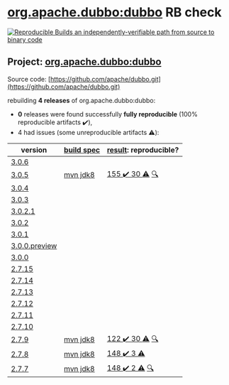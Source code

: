 [org.apache.dubbo:dubbo](https://search.maven.org/artifact/org.apache.dubbo/dubbo/) RB check
=======

[![Reproducible Builds](https://reproducible-builds.org/images/logos/rb.svg) an independently-verifiable path from source to binary code](https://reproducible-builds.org/)

## Project: [org.apache.dubbo:dubbo](https://search.maven.org/artifact/org.apache.dubbo/dubbo/)

Source code: [https://github.com/apache/dubbo.git](https://github.com/apache/dubbo.git)

rebuilding **4 releases** of org.apache.dubbo:dubbo:
- **0** releases were found successfully **fully reproducible** (100% reproducible artifacts :heavy_check_mark:),
- 4 had issues (some unreproducible artifacts :warning:):

| version | [build spec](BUILDSPEC.md) | [result](https://reproducible-builds.org/docs/jvm/): reproducible? |
| -- | --------- | ------ |
| [3.0.6](https://search.maven.org/artifact/org.apache.drill/drill-root/3.0.6/pom) | | |
| [3.0.5](https://search.maven.org/artifact/org.apache.dubbo/dubbo/3.0.5/pom) | [mvn jdk8](dubbo-3.0.5.buildspec) | [155 :heavy_check_mark:  30 :warning:](dubbo-parent-3.0.5.buildcompare) [:mag:](dubbo-parent-3.0.5.diffoscope) |
| [3.0.4](https://search.maven.org/artifact/org.apache.dubbo/dubbo/3.0.4/pom) | | |
| [3.0.3](https://search.maven.org/artifact/org.apache.dubbo/dubbo/3.0.3/pom) | | |
| [3.0.2.1](https://search.maven.org/artifact/org.apache.dubbo/dubbo/3.0.2.1/pom) | | |
| [3.0.2](https://search.maven.org/artifact/org.apache.dubbo/dubbo/3.0.2/pom) | | |
| [3.0.1](https://search.maven.org/artifact/org.apache.dubbo/dubbo/3.0.1/pom) | | |
| [3.0.0.preview](https://search.maven.org/artifact/org.apache.dubbo/dubbo/3.0.0.preview/pom) | | |
| [3.0.0](https://search.maven.org/artifact/org.apache.dubbo/dubbo/3.0.0/pom) | | |
| [2.7.15](https://search.maven.org/artifact/org.apache.dubbo/dubbo/2.7.15/pom) | | |
| [2.7.14](https://search.maven.org/artifact/org.apache.dubbo/dubbo/2.7.14/pom) | | |
| [2.7.13](https://search.maven.org/artifact/org.apache.dubbo/dubbo/2.7.13/pom) | | |
| [2.7.12](https://search.maven.org/artifact/org.apache.dubbo/dubbo/2.7.12/pom) | | |
| [2.7.11](https://search.maven.org/artifact/org.apache.dubbo/dubbo/2.7.11/pom) | | |
| [2.7.10](https://search.maven.org/artifact/org.apache.dubbo/dubbo/2.7.10/pom) | | |
| [2.7.9](https://search.maven.org/artifact/org.apache.dubbo/dubbo/2.7.9/pom) | [mvn jdk8](dubbo-2.7.9.buildspec) | [122 :heavy_check_mark:  30 :warning:](dubbo-parent-2.7.9.buildcompare) [:mag:](https://github.com/jvm-repo-rebuild/reproducible-central/blob/master/content/org/apache/dubbo/dubbo-parent-2.7.9.diffoscope) |
| [2.7.8](https://search.maven.org/artifact/org.apache.dubbo/dubbo/2.7.8/pom) | [mvn jdk8](dubbo-2.7.8.buildspec) | [148 :heavy_check_mark:  3 :warning:](dubbo-metadata-processor-2.7.8.buildcompare) |
| [2.7.7](https://search.maven.org/artifact/org.apache.dubbo/dubbo/2.7.7/pom) | [mvn jdk8](dubbo-2.7.7.buildspec) | [148 :heavy_check_mark:  2 :warning:](dubbo-parent-2.7.7.buildcompare) [:mag:](https://github.com/jvm-repo-rebuild/reproducible-central/blob/master/content/org/apache/dubbo/dubbo-parent-2.7.7.diffoscope) |
